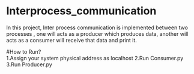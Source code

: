 # Interprocess_communication
In this project, Inter process communication is implemented between two processes , one will acts as a producer which produces data, another will acts as a consumer will receive that data and print it.

#How to Run?
<br>
1.Assign your system physical address as localhost
2.Run Consumer.py
3.Run Producer.py
